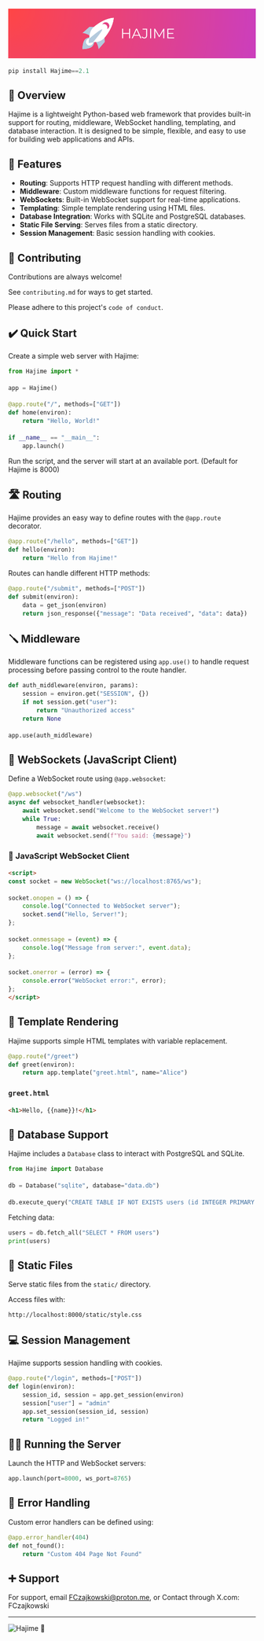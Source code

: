 ![Hajime 🚀](HAJIME/header.png)
```python
pip install Hajime==2.1
```
## 🚀 Overview
Hajime is a lightweight Python-based web framework that provides built-in support for routing, middleware, WebSocket handling, templating, and database interaction. It is designed to be simple, flexible, and easy to use for building web applications and APIs.

## 📌 Features
- **Routing**: Supports HTTP request handling with different methods.
- **Middleware**: Custom middleware functions for request filtering.
- **WebSockets**: Built-in WebSocket support for real-time applications.
- **Templating**: Simple template rendering using HTML files.
- **Database Integration**: Works with SQLite and PostgreSQL databases.
- **Static File Serving**: Serves files from a static directory.
- **Session Management**: Basic session handling with cookies.

## 📄 Contributing

Contributions are always welcome!

See `contributing.md` for ways to get started.

Please adhere to this project's `code of conduct`.


## ✔️ Quick Start
Create a simple web server with Hajime:

```python
from Hajime import *

app = Hajime()

@app.route("/", methods=["GET"])
def home(environ):
    return "Hello, World!"

if __name__ == "__main__":
    app.launch()
```

Run the script, and the server will start at an available port. (Default for Hajime is 8000)

## 🛣️ Routing
Hajime provides an easy way to define routes with the `@app.route` decorator.

```python
@app.route("/hello", methods=["GET"])
def hello(environ):
    return "Hello from Hajime!"
```

Routes can handle different HTTP methods:

```python
@app.route("/submit", methods=["POST"])
def submit(environ):
    data = get_json(environ)
    return json_response({"message": "Data received", "data": data})
```

## 🪛 Middleware
Middleware functions can be registered using `app.use()` to handle request processing before passing control to the route handler.

```python
def auth_middleware(environ, params):
    session = environ.get("SESSION", {})
    if not session.get("user"):
        return "Unauthorized access"
    return None

app.use(auth_middleware)
```

## 🛜 WebSockets (JavaScript Client)
Define a WebSocket route using `@app.websocket`:

```python
@app.websocket("/ws")
async def websocket_handler(websocket):
    await websocket.send("Welcome to the WebSocket server!")
    while True:
        message = await websocket.receive()
        await websocket.send(f"You said: {message}")
```

### 📄 JavaScript WebSocket Client
```html
<script>
const socket = new WebSocket("ws://localhost:8765/ws");

socket.onopen = () => {
    console.log("Connected to WebSocket server");
    socket.send("Hello, Server!");
};

socket.onmessage = (event) => {
    console.log("Message from server:", event.data);
};

socket.onerror = (error) => {
    console.error("WebSocket error:", error);
};
</script>
```

## 🌄 Template Rendering
Hajime supports simple HTML templates with variable replacement.

```python
@app.route("/greet")
def greet(environ):
    return app.template("greet.html", name="Alice")
```

### `greet.html`
```html
<h1>Hello, {{name}}!</h1>
```

## 📅 Database Support
Hajime includes a `Database` class to interact with PostgreSQL and SQLite.

```python
from Hajime import Database

db = Database("sqlite", database="data.db")

db.execute_query("CREATE TABLE IF NOT EXISTS users (id INTEGER PRIMARY KEY, name TEXT)")
```

Fetching data:
```python
users = db.fetch_all("SELECT * FROM users")
print(users)
```

## 📁 Static Files
Serve static files from the `static/` directory.

Access files with:
```
http://localhost:8000/static/style.css
```

## 💻 Session Management
Hajime supports session handling with cookies.

```python
@app.route("/login", methods=["POST"])
def login(environ):
    session_id, session = app.get_session(environ)
    session["user"] = "admin"
    app.set_session(session_id, session)
    return "Logged in!"
```

## 🏃‍♂️ Running the Server
Launch the HTTP and WebSocket servers:
```python
app.launch(port=8000, ws_port=8765)
```

## 🚫 Error Handling
Custom error handlers can be defined using:
```python
@app.error_handler(404)
def not_found():
    return "Custom 404 Page Not Found"
```


## ➕ Support

For support, email FCzajkowski@proton.me, or Contact through X.com: FCzajkowski

--------------------------------------

![Hajime 🚀](HAJIME/footer.png)

